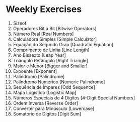 # Weekly Exercises

1. Sizeof
2. Operadores Bit a Bit [Bitwise Operators]
3. Número Real [Real Numbers]
4. Calculadora Simples [Simple Calculator]
5. Equação do Segundo Grau [Quadratic Equation]
6. Comprimento de Linha [Line Length]
7. Ano Bissexto [Leap Year]
8. Triângulo Retângulo [Right Triangle]
9. Maior e Menor [Bigger and Smaller]
10. Expoente [Exponent]
11. Palíndromo [Palindrome]
12. Palíndromo Numérico [Numeric Palindrome]
13. Sequência de Ímpares [Odd Sequence]
14. Mapa Logístico [Logistic Map]
15. Números Especiais de 4 Dígitos [4-Digit Special Numbers]
16. Ordem Inversa [Reverse Order]
17. Converter para Minúsculo [Lowercase]
18. Somatório de Dígitos [Digit Sum]